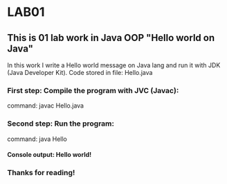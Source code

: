 # LAB01
## This is 01 lab work in Java OOP "Hello world on Java"
In this work I write a Hello world message on Java lang and run it with JDK (Java Developer Kit).
Code stored in file: Hello.java

### First step: Compile the program with JVC (Javac):
command: javac Hello.java

### Second step: Run the program:
command: java Hello

#### Console output: Hello world!

### Thanks for reading!
